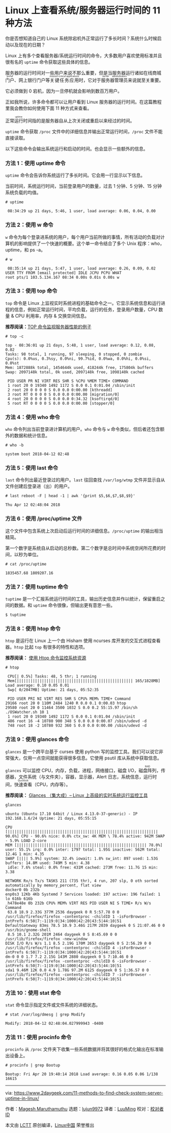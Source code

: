 Linux 上查看系统/服务器运行时间的 11 种方法
======
你是否想知道自己的 Linux 系统除宕机外正常运行了多长时间？系统什么时候启动以及现在的日期？

Linux 上有多个查看服务器/系统运行时间的命令，大多数用户喜欢使用标准并且很有名的 `uptime` 命令获取这些具体的信息。

服务器的运行时间对一些用户来说不那么重要，但是当服务器运行诸如在线商城<ruby>门户<rt>portal</rt></ruby>、网上银行门户等<ruby>关键任务应用<rt>mission-critical applications</rt></ruby>时，它对于<ruby>服务器管理员<rt>server adminstrators</rt></ruby>来说就至关重要。

它必须做到 0 宕机，因为一旦停机就会影响到数百万用户。

正如我所说，许多命令都可以让用户看到 Linux 服务器的运行时间。在这篇教程里我会教你如何使用下面 11 种方式来查看。

<ruby>正常运行时间<rt>uptime</rt></ruby>指的是服务器自从上次关闭或重启以来经过的时间。

`uptime` 命令获取 `/proc` 文件中的详细信息并输出正常运行时间，`/proc` 文件不能直接读取。

以下这些命令会输出系统运行和启动的时间。也会显示一些额外的信息。

### 方法 1：使用 uptime 命令

`uptime` 命令会告诉你系统运行了多长时间。它会用一行显示以下信息。

当前时间，系统运行时间，当前登录用户的数量，过去 1 分钟、5 分钟、15 分钟系统负载的均值。

```
# uptime

 08:34:29 up 21 days, 5:46, 1 user, load average: 0.06, 0.04, 0.00

```

### 方法 2：使用 w 命令

`w` 命令为每个登录进系统的用户，每个用户当前所做的事情，所有活动的负载对计算机的影响提供了一个快速的概要。这个单一命令结合了多个 Unix 程序：who，uptime，和 ps -a。
```
# w

 08:35:14 up 21 days, 5:47, 1 user, load average: 0.26, 0.09, 0.02
USER TTY FROM [email protected] IDLE JCPU PCPU WHAT
root pts/1 103.5.134.167 08:34 0.00s 0.01s 0.00s w

```

### 方法 3：使用 top 命令

`top` 命令是 Linux 上监视实时系统进程的基础命令之一。它显示系统信息和运行进程的信息，例如正常运行时间，平均负载，运行的任务，登录用户数量，CPU 数量 & CPU 利用率，内存 & 交换空间信息。

**推荐阅读：**[TOP 命令监视服务器性能的例子][1]
```
# top -c

top - 08:36:01 up 21 days, 5:48, 1 user, load average: 0.12, 0.08, 0.02
Tasks: 98 total, 1 running, 97 sleeping, 0 stopped, 0 zombie
Cpu(s): 0.0%us, 0.3%sy, 0.0%ni, 99.7%id, 0.0%wa, 0.0%hi, 0.0%si, 0.0%st
Mem: 1872888k total, 1454644k used, 418244k free, 175804k buffers
Swap: 2097148k total, 0k used, 2097148k free, 1098140k cached

 PID USER PR NI VIRT RES SHR S %CPU %MEM TIME+ COMMAND
 1 root 20 0 19340 1492 1172 S 0.0 0.1 0:01.04 /sbin/init
 2 root 20 0 0 0 0 S 0.0 0.0 0:00.00 [kthreadd]
 3 root RT 0 0 0 0 S 0.0 0.0 0:00.00 [migration/0]
 4 root 20 0 0 0 0 S 0.0 0.0 0:34.32 [ksoftirqd/0]
 5 root RT 0 0 0 0 S 0.0 0.0 0:00.00 [stopper/0]

```

### 方法 4：使用 who 命令

`who` 命令列出当前登录进计算机的用户。`who` 命令与 `w` 命令类似，但后者还包含额外的数据和统计信息。

```
# who -b

system boot 2018-04-12 02:48

```

### 方法 5：使用 last 命令

`last` 命令列出最近登录过的用户。`last` 往回查找 `/var/log/wtmp` 文件并显示自从文件创建后登录进（出）的用户。

```
# last reboot -F | head -1 | awk '{print $5,$6,$7,$8,$9}'

Thu Apr 12 02:48:04 2018

```

### 方法 6：使用 /proc/uptime 文件

这个文件中包含系统上次启动后运行时间的详细信息。`/proc/uptime` 的输出相当精简。

第一个数字是系统自从启动的总秒数。第二个数字是总时间中系统空闲所花费的时间，以秒为单位。

```
# cat /proc/uptime

1835457.68 1809207.16

```

### 方法 7：使用 tuptime 命令

`tuptime` 是一个汇报系统运行时间的工具，输出历史信息并作以统计，保留重启之间的数据。和 `uptime` 命令很像，但输出更有意思一些。

```
$ tuptime

```

### 方法 8：使用 htop 命令

`htop` 是运行在 Linux 上一个由 Hisham 使用 ncurses 库开发的交互式进程查看器。`htop` 比起 `top` 有很多的特性和选项。

**推荐阅读：** [使用 Htop 命令监控系统资源][2]

```
# htop

 CPU[| 0.5%] Tasks: 48, 5 thr; 1 running
 Mem[||||||||||||||||||||||||||||||||||||||||||||||||||| 165/1828MB] Load average: 0.10 0.05 0.01
 Swp[ 0/2047MB] Uptime: 21 days, 05:52:35

 PID USER PRI NI VIRT RES SHR S CPU% MEM% TIME+ Command
29166 root 20 0 110M 2484 1240 R 0.0 0.1 0:00.03 htop
29580 root 20 0 11464 3500 1032 S 0.0 0.2 55:15.97 /bin/sh ./OSWatcher.sh 10 1
 1 root 20 0 19340 1492 1172 S 0.0 0.1 0:01.04 /sbin/init
 486 root 16 -4 10780 900 348 S 0.0 0.0 0:00.07 /sbin/udevd -d
 748 root 18 -2 10780 932 360 S 0.0 0.0 0:00.00 /sbin/udevd -d

```

### 方法 9：使用 glances 命令

`glances` 是一个跨平台基于 curses 使用 python 写的监控工具。我们可以说它非常强大，仅用一点空间就能获得很多信息。它使用 psutil 库从系统中获取信息。

`glances` 可以监控 CPU，内存，负载，进程，网络接口，磁盘 I/O，<ruby>磁盘阵列<rt>RAID</rt></ruby>，传感器，文件系统（与文件夹），容器，显示器，Alert 日志，系统信息，运行时间，<ruby>快速查看<rt>Quicklook</rt></ruby>（CPU，内存等）。

**推荐阅读：** [Glances （集大成）– Linux 上高级的实时系统运行监控工具][3]
```
glances

ubuntu (Ubuntu 17.10 64bit / Linux 4.13.0-37-generic) - IP 192.168.1.6/24 Uptime: 21 days, 05:55:15

CPU [|||||||||||||||||||||||||||||||||||||||||||||||||||||||||||||||||| 90.6%] CPU - 90.6% nice: 0.0% ctx_sw: 4K MEM \ 78.4% active: 942M SWAP - 5.9% LOAD 2-core
MEM [||||||||||||||||||||||||||||||||||||||||||||||||||||||||| 78.0%] user: 55.1% irq: 0.0% inter: 1797 total: 1.95G inactive: 562M total: 12.4G 1 min: 4.35
SWAP [|||| 5.9%] system: 32.4% iowait: 1.8% sw_int: 897 used: 1.53G buffers: 14.8M used: 749M 5 min: 4.38
 idle: 7.6% steal: 0.0% free: 431M cached: 273M free: 11.7G 15 min: 3.38

NETWORK Rx/s Tx/s TASKS 211 (735 thr), 4 run, 207 slp, 0 oth sorted automatically by memory_percent, flat view
docker0 0b 232b
enp0s3 12Kb 4Kb Systemd 7 Services loaded: 197 active: 196 failed: 1
lo 616b 616b
_h478e48e 0b 232b CPU% MEM% VIRT RES PID USER NI S TIME+ R/s W/s Command
 63.8 18.9 2.33G 377M 2536 daygeek 0 R 5:57.78 0 0 /usr/lib/firefox/firefox -contentproc -childID 1 -isForBrowser -intPrefs 6:50|7:-1|19:0|34:1000|42:20|43:5|44:10|51
DefaultGateway 83ms 78.5 10.9 3.46G 217M 2039 daygeek 0 S 21:07.46 0 0 /usr/bin/gnome-shell
 8.5 10.1 2.32G 201M 2464 daygeek 0 S 8:45.69 0 0 /usr/lib/firefox/firefox -new-window
DISK I/O R/s W/s 1.1 8.5 2.19G 170M 2653 daygeek 0 S 2:56.29 0 0 /usr/lib/firefox/firefox -contentproc -childID 4 -isForBrowser -intPrefs 6:50|7:-1|19:0|34:1000|42:20|43:5|44:10|51
dm-0 0 0 1.7 7.2 2.15G 143M 2880 daygeek 0 S 7:10.46 0 0 /usr/lib/firefox/firefox -contentproc -childID 6 -isForBrowser -intPrefs 6:50|7:-1|19:0|34:1000|42:20|43:5|44:10|51
sda1 9.46M 12K 0.0 4.9 1.78G 97.2M 6125 daygeek 0 S 1:36.57 0 0 /usr/lib/firefox/firefox -contentproc -childID 7 -isForBrowser -intPrefs 6:50|7:-1|19:0|34:1000|42:20|43:5|44:10|51

```

### 方法 10：使用 stat 命令

`stat` 命令显示指定文件或文件系统的详细状态。

```
# stat /var/log/dmesg | grep Modify

Modify: 2018-04-12 02:48:04.027999943 -0400

```

### 方法 11：使用 procinfo 命令

`procinfo` 从 `/proc` 文件夹下收集一些系统数据并将其很好的格式化输出在标准输出设备上。

```
# procinfo | grep Bootup

Bootup: Fri Apr 20 19:40:14 2018 Load average: 0.16 0.05 0.06 1/138 16615

```

--------------------------------------------------------------------------------

via: https://www.2daygeek.com/11-methods-to-find-check-system-server-uptime-in-linux/

作者：[Magesh Maruthamuthu][a]
选题：[lujun9972](https://github.com/lujun9972)
译者：[LuuMing](https://github.com/LuuMing)
校对：[校对者ID](https://github.com/校对者ID)

本文由 [LCTT](https://github.com/LCTT/TranslateProject) 原创编译，[Linux中国](https://linux.cn/) 荣誉推出

[a]:https://www.2daygeek.com/author/magesh/
[1]:https://www.2daygeek.com/top-command-examples-to-monitor-server-performance/
[2]:https://www.2daygeek.com/htop-command-examples-to-monitor-system-resources/
[3]:https://www.2daygeek.com/install-glances-advanced-real-time-linux-system-performance-monitoring-tool-on-centos-fedora-ubuntu-debian-opensuse-arch-linux/
